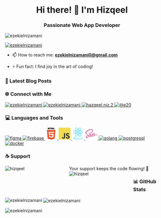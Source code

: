 <h1 align="center">Hi there! 👋 I'm Hizqeel</h1>
<h3 align="center">Passionate Web App Developer</h3>

<p align="left"> 
  <img src="https://komarev.com/ghpvc/?username=ezekielnizamani&label=Profile%20views&color=0e75b6&style=flat" alt="ezekielnizamani" />
</p>

<p align="left"> 
  <a href="https://github.com/ryo-ma/github-profile-trophy">
    <img src="https://github-profile-trophy.vercel.app/?username=ezekielnizamani" alt="ezekielnizamani" />
  </a>
</p>

- 📫 How to reach me: **ezekielnizamani0@gmail.com**

- ⚡ Fun fact: I find joy in the art of coding!

### 📝 Latest Blog Posts
<!-- BLOG-POST-LIST:START -->
<!-- BLOG-POST-LIST:END -->

### 🌐 Connect with Me
<p align="left">
  <a href="https://dev.to/ezekielnizamani" target="_blank">
    <img src="https://raw.githubusercontent.com/rahuldkjain/github-profile-readme-generator/master/src/images/icons/Social/devto.svg" alt="ezekielnizamani" height="30" width="40" />
  </a>
  <a href="https://linkedin.com/in/ezekielnizamani" target="_blank">
    <img src="https://raw.githubusercontent.com/rahuldkjain/github-profile-readme-generator/master/src/images/icons/Social/linked-in-alt.svg" alt="ezekielnizamani" height="30" width="40" />
  </a>
  <a href="https://fb.com/hazqeel.niz.2" target="_blank">
    <img src="https://raw.githubusercontent.com/rahuldkjain/github-profile-readme-generator/master/src/images/icons/Social/facebook.svg" alt="hazqeel.niz.2" height="30" width="40" />
  </a>
  <a href="https://medium.com/@e20" target="_blank">
    <img src="https://raw.githubusercontent.com/rahuldkjain/github-profile-readme-generator/master/src/images/icons/Social/medium.svg" alt="@e20" height="30" width="40" />
  </a>
</p>

### 💻 Languages and Tools
<p align="left">
  <a href="https://www.figma.com/" target="_blank" rel="noreferrer">
    <img src="https://www.vectorlogo.zone/logos/figma/figma-icon.svg" alt="figma" width="40" height="40"/>
  </a>
  <a href="https://firebase.google.com/" target="_blank" rel="noreferrer">
    <img src="https://www.vectorlogo.zone/logos/firebase/firebase-icon.svg" alt="firebase" width="40" height="40"/>
  </a>
  <a href="https://www.w3.org/html/" target="_blank" rel="noreferrer">
    <img src="https://raw.githubusercontent.com/devicons/devicon/master/icons/html5/html5-original-wordmark.svg" alt="html5" width="40" height="40"/>
  </a>
  <a href="https://developer.mozilla.org/en-US/docs/Web/JavaScript" target="_blank" rel="noreferrer">
    <img src="https://raw.githubusercontent.com/devicons/devicon/master/icons/javascript/javascript-original.svg" alt="javascript" width="40" height="40"/>
  </a>
  <a href="https://reactjs.org/" target="_blank" rel="noreferrer">
    <img src="https://raw.githubusercontent.com/devicons/devicon/master/icons/react/react-original-wordmark.svg" alt="react" width="40" height="40"/>
  </a>
  <a href="https://sass-lang.com" target="_blank" rel="noreferrer">
    <img src="https://raw.githubusercontent.com/devicons/devicon/master/icons/sass/sass-original.svg" alt="sass" width="40" height="40"/>
  </a>
  <a href="https://golang.org/" target="_blank" rel="noreferrer">
    <img src="path-to-golang-logo" alt="golang" width="40" height="40"/>
  </a>
  <a href="https://www.postgresql.org/" target="_blank" rel="noreferrer">
    <img src="path-to-postgresql-logo" alt="postgresql" width="40" height="40"/>
  </a>
  <a href="https://www.docker.com/" target="_blank" rel="noreferrer">
    <img src="path-to-docker-logo" alt="docker" width="40" height="40"/>
  </a>
</p>

### ☕ Support
<p>
  Your support keeps the code flowing! 🚀 
  <a href="https://www.buymeacoffee.com/hizqeel">
    <img align="left" src="https://cdn.buymeacoffee.com/buttons/v2/default-yellow.png" height="50" width="210" alt="hizqeel" />
  </a>
  <a href="https://ko-fi.com/hizqeel">
    <img align="left" src="https://cdn.ko-fi.com/cdn/kofi3.png?v=3" height="50" width="210" alt="hizqeel" />
  </a>
</p>

### 📊 GitHub Stats
<p>
  <img align="left" src="https://github-readme-stats.vercel.app/api/top-langs?username=ezekielnizamani&show_icons=true&locale=en&layout=compact" alt="ezekielnizamani" />
</p>
<p>&nbsp;<img align="center" src="https://github-readme-stats.vercel.app/api?username=ezekielnizamani&show_icons=true&locale=en" alt="ezekielnizamani" /></p>
<p><img align="center" src="https://github-readme-streak-stats.herokuapp.com/?user=ezekielnizamani&" alt="ezekielnizamani" /></p>
